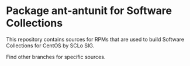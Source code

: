 # Package ant-antunit for Software Collections

This repository contains sources for RPMs that are used
to build Software Collections for CentOS by SCLo SIG.

Find other branches for specific sources.

